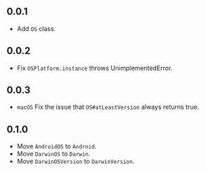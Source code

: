 ## 0.0.1

* Add `OS` class.

## 0.0.2

* Fix `OSPlatform.instance` throws UnimplementedError.

## 0.0.3

* `macOS` Fix the issue that `OS#atLeastVersion` always returns true.

## 0.1.0

* Move `AndroidOS` to `Android`.
* Move `DarwinOS` to `Darwin`.
* Move `DarwinOSVersion` to `DarwinVersion`.
